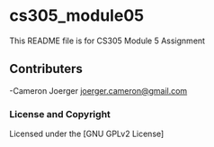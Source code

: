 # cs305_module05
This README file is for CS305 Module 5 Assignment

## Contributers
-Cameron Joerger <joerger.cameron@gmail.com>

### License and Copyright
 Licensed under the [GNU GPLv2 License]
